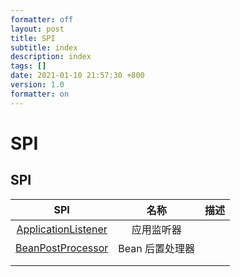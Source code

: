 ```yaml
---
formatter: off
layout: post
title: SPI 
subtitle: index 
description: index 
tags: [] 
date: 2021-01-10 21:57:30 +800 
version: 1.0
formatter: on
---
```


# SPI

## SPI

|                      SPI                       |      名称       | 描述 |
| :--------------------------------------------: | :-------------: | :---: |
| [ApplicationListener](application-listener.md) |   应用监听器    |      |
|  [BeanPostProcessor](bean-post-processor.md)   | Bean 后置处理器 |      |
|                                                |                 |      |
|                                                |                 |      |



